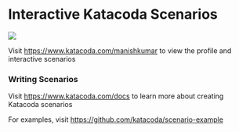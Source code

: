 # Interactive Katacoda Scenarios

[![](http://shields.katacoda.com/katacoda/manishkumar/count.svg)](https://www.katacoda.com/manishkumar "Get your profile on Katacoda.com")

Visit https://www.katacoda.com/manishkumar to view the profile and interactive scenarios

### Writing Scenarios
Visit https://www.katacoda.com/docs to learn more about creating Katacoda scenarios

For examples, visit https://github.com/katacoda/scenario-example

